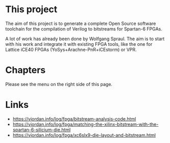 
# This project

The aim of this project is to generate
a complete Open Source software toolchain
for the compilation of Verilog to bitstreams for Spartan-6 FPGAs.

A lot of work has already been done by Wolfgang Spraul.
The aim is to start with his work and integrate it with
existing FPGA tools,
like the one for Lattice iCE40 FPGAs (YoSys+Arachne-PnR+iCEstorm)
or VPR.

# Chapters

Please see the menu on the right side of this page.

# Links
* https://vjordan.info/log/fpga/bitstream-analysis-code.html
* https://vjordan.info/log/fpga/matching-the-xilinx-bitstream-with-the-spartan-6-silicium-die.html
* https://vjordan.info/log/fpga/xc6slx9-die-layout-and-bitstream.html
